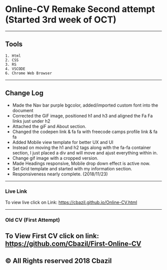 # Online-CV Remake Second attempt (Started 3rd week of OCT)
---
## Tools
    1. Html
    2. CSS
    3. RS
    4. VSCODE
    6. Chrome Web Browser 
---
## Change Log
- Made the Nav bar purple bgcolor, added/imported custom font into the document
- Corrected the GiF image, positioned h1 and h3 and aligned the Fa Fa links just under h2 
- Attached the giF and About section.
- Changed the codepen link & fa fa with freecode camps profile link & fa fa
- Added Mobile view template for better UX and UI
- Instead on moving the h1 and h2 tags along with the fa-fa container section, I just placed a div and will move and ajust everything within in.
- Change gif image with a cropped version.
- Made Headings responsive, Mobile drop down effect is active now.
- Set Grid template and started with my information section.
- Responsiveness nearly complete. (2018/11/23)

---
### Live Link
To view live click on Link: https://cbazil.github.io/Online-CV.html

---
### Old CV (First Attempt)
To View First CV click on link: https://github.com/Cbazil/First-Online-CV
---
## &copy; All Rights reserved 2018 Cbazil
